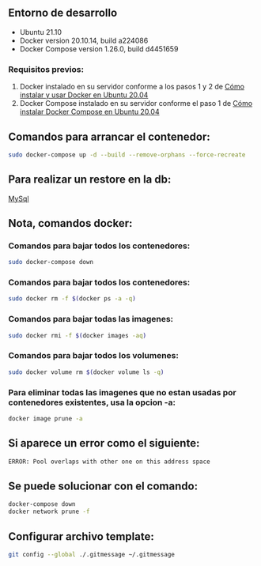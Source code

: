 ## Entorno de desarrollo
- Ubuntu 21.10
- Docker version 20.10.14, build a224086
- Docker Compose version 1.26.0, build d4451659

### Requisitos previos:
1. Docker instalado en su servidor conforme a los pasos 1 y 2 de [Cómo instalar y usar Docker en Ubuntu 20.04](https://www.digitalocean.com/community/tutorials/how-to-install-and-use-docker-on-ubuntu-20-04)
2. Docker Compose instalado en su servidor conforme el paso 1 de [Cómo instalar Docker Compose en Ubuntu 20.04](https://www.digitalocean.com/community/tutorials/how-to-install-and-use-docker-compose-on-ubuntu-20-04)

## Comandos para arrancar el contenedor:
``` bash
sudo docker-compose up -d --build --remove-orphans --force-recreate
```

## Para realizar un restore en la db:
[MySql](/README-MYSQL.md)


## Nota, comandos docker:

### Comandos para bajar todos los contenedores:
``` bash
sudo docker-compose down
```
### Comandos para bajar todos los contenedores:
``` bash
sudo docker rm -f $(docker ps -a -q)
```
### Comandos para bajar todas las imagenes:
``` bash
sudo docker rmi -f $(docker images -aq)
```

### Comandos para bajar todos los volumenes:
``` bash
sudo docker volume rm $(docker volume ls -q)
```
### Para eliminar todas las imagenes que no estan usadas por contenedores existentes, usa la opcion -a:
``` bash
docker image prune -a
```

## Si aparece un error como el siguiente:
``` bash
ERROR: Pool overlaps with other one on this address space
```
## Se puede solucionar con el comando:
``` bash
docker-compose down
docker network prune -f
```


## Configurar archivo template:
``` bash
git config --global ./.gitmessage ~/.gitmessage
```